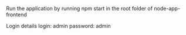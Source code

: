 Run the application by running npm start in the root folder of node-app-frontend

Login details
login: admin
password: admin